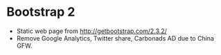 Bootstrap 2
============

- Static web page from http://getbootstrap.com/2.3.2/
- Remove Google Analytics, Twitter share, Carbonads AD due to China GFW.